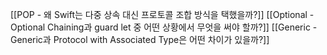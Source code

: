 
[[POP - 왜 Swift는 다중 상속 대신 프로토콜 조합 방식을 택했을까?]]
[[Optional - Optional Chaining과 guard let 중 어떤 상황에서 무엇을 써야 할까?]]
[[Generic - Generic과 Protocol with Associated Type은 어떤 차이가 있을까?]]